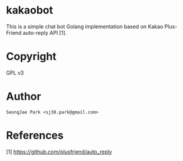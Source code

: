 kakaobot
========

This is a simple chat bot Golang implementation based on Kakao Plus-Friend
auto-reply API [1].


Copyright
=========

GPL v3


Author
======

`SeongJae Park <sj38.park@gmail.com>`


References
==========

[1] https://github.com/plusfriend/auto_reply
